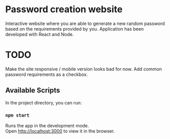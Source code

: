 # Password creation website

Interactive website where you are able to generate a new random password based on the requirements provided by you.
Application has been developed with React and Node.

# TODO
Make the site responsive / mobile version looks bad for now.
Add common password requirements as a checkbox.
## Available Scripts

In the project directory, you can run:

### `npm start`

Runs the app in the development mode.\
Open [http://localhost:3000](http://localhost:3000) to view it in the browser.
